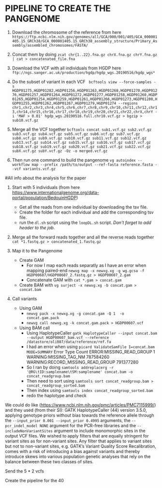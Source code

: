 # PIPELINE TO CREATE THE PANGENOME
1. Download the chromosome of the reference from here `https://ftp.ncbi.nlm.nih.gov/genomes/all/GCA/000/001/405/GCA_000001405.15_GRCh38/GCA_000001405.15_GRCh38_assembly_structure/Primary_Assembly/assembled_chromosomes/FASTA/`
2. Concat them by doing `zcat chr{1..22}.fna.gz chrX.fna.gz chrY.fna.gz | cat > concatenated_file.fna`
3. Download the VCF with all individuals from HGDP here `ftp://ngs.sanger.ac.uk/production/hgdp/hgdp_wgs.20190516/hgdp_wgs*`
4. Do the subset of variant in each VCF  ` bcftools view --force-samples -s HGDP01275,HGDP01282,HGDP01256,HGDP01263,HGDP01268,HGDP01270,HGDP01276,HGDP01257,HGDP01264,HGDP01272,HGDP01277,HGDP01258,HGDP01260,HGDP01265,HGDP01254,HGDP01259,HGDP01261,HGDP01266,HGDP01273,HGDP01280,HGDP01255,HGDP01262,HGDP01267,HGDP01279,HGDP01274 --regions chr1,chr2,chr3,chr4,chr5,chr6,chr7,chr8,chr9,chr10,chr11,chr12,chr13,chr14,chr15,chr16,chr17,chr18,chr19,chr20,chr21,chr22,chrX,chrY -i 'MAF > 0.01' hgdp_wgs.20190516.full.chr10.vcf.gz > bgzip > sub10.vcf.gz`
5. Merge all the VCF together  `bcftools concat sub1.vcf.gz sub2.vcf.gz sub3.vcf.gz sub4.vcf.gz sub5.vcf.gz sub6.vcf.gz sub7.vcf.gz sub8.vcf.gz sub9.vcf.gz sub10.vcf.gz sub11.vcf.gz sub12.vcf.gz sub13.vcf.gz sub14.vcf.gz sub15.vcf.gz sub16.vcf.gz sub17.vcf.gz sub18.vcf.gz sub19.vcf.gz sub20.vcf.gz sub21.vcf.gz sub22.vcf.gz subX.vcf.gz subY.vcf.gz -Oz -o merged.vcf.gz`

6. Then run one command to build the pangenome `vg autoindex --workflow map --prefix /path/to/output --ref-fasta reference.fasta --vcf variants.vcf.gz`





#All info about the analysis for the paper

1. Start with 5 individuals (from here https://www.internationalgenome.org/data-portal/population/BedouinHGDP)
   - Get all the reads from one individual by downloading the tsv file.
   - Create the folder for each individual and add the corresponding tsv file.
   - run the `dl.sh` script using the `loopDL.sh` script.
  *Don't forget to add header to the job*.

2. Merge all the forward reads together and all the reverse reads together `cat *1.fastq.gz > concatenated_1.fastq.gz`
3. Map it to the Pangenome
   - Create GAM
     - For now I map each reads separatly as I have an error when mapping paired-end
       `newvg map -x newxg.xg -g wg.gcsa -f HGDP00607/HGDP00607_2.fastq.gz > HGDP00607_2.gam`
     - Concatenate GAM with `cat *.gam > concat.gam`
   - Create BAM with `vg surject -x newxg.xg -b concat.gam > concat.bam`
4. Call variants
   - Using GAM
     - `newvg pack -x newxg.xg -g concat.gam -Q 1  -o concat.gam.pack`
     - `newvg call newxg.xg -k concat.gam.pack > HGDP00607.vcf`
   - Using BAM call
     - Using HaplotypeCaller `gatk HaplotypeCaller --input concat.bam --output HGDP00607_bam.vcf --reference /datastore/oli087/data/reference/ref.fa`
     - I had an error when using `picard ValidateSamFile I=concat.bam MODE=SUMMARY`
Error Type      Count
ERROR:MISSING_READ_GROUP        1
WARNING:MISSING_TAG_NM  787584260
WARNING:RECORD_MISSING_READ_GROUP       791377280
     - So I ran by doing `samtools addreplacerg -r '@RG\tID:samplename\tSM:samplename' concat.bam -o concat_readgroup.bam`
     - Then need to sort using `samtools sort concat_readgroup.bam > concat_readgroup_sorted.bam`
     - Then index using `samtools index concat_readgroup_sorted.bam`
     - redo the haplotype and check



We could do like (https://www.ncbi.nlm.nih.gov/pmc/articles/PMC7115999/) and they used (from their SI):
GATK HaplotypeCaller (44) version 3.5.0, applying genotype priors without bias towards the reference allele through the
`--input_prior 0.001 --input_prior 0.4995` arguments, the `--pcr_indel_model NONE` argument for the PCR-free libraries 
and the `--includeNonVariantSites` argument to include monomorphic sites in the output VCF files.
We wished to apply filters that are equally stringent for variant sites as for non-variant sites.
Any filter that applies to variant sites but not to non-variant sites, e.g. GATK’s Variant
Quality Score Recalibration, comes with a risk of introducing a bias against variants and
thereby introduce skews into various population genetic analyses that rely on the balance
between these two classes of sites.

Send the 5 * 2 vcfs

Create the pipeline for the 40
